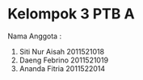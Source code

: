 # Kelompok 3 PTB A
Nama Anggota :
1. Siti Nur Aisah 2011521018
2. Daeng Febrino 2011521019
3. Ananda Fitria 2011522014
